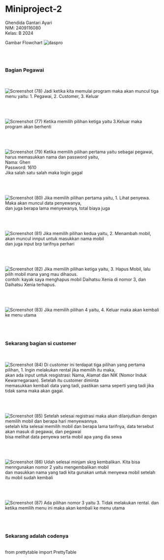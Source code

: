 # Miniproject-2
Ghendida Gantari Ayari <br> NIM: 2409116080 <br> Kelas: B 2024

Gambar Flowchart
![daspro](https://github.com/user-attachments/assets/beb153f5-3bb7-4dde-95eb-d5229febcef5)

<br><br>
### Bagian Pegawai
<br><br>
![Screenshot (78)](https://github.com/user-attachments/assets/966fee79-14c3-4c30-ab73-5f0022eea2b0)
Jadi ketika kita memulai program maka akan muncul tiga menu yaitu: 1. Pegawai, 2. Customer, 3. Keluar
<br><br>
<br><br>

![Screenshot (77)](https://github.com/user-attachments/assets/f52881ad-69c1-4670-9253-be302c36a566)
Ketika memilih pilihan ketiga yaitu 3.Keluar maka program akan berhenti
<br><br>
<br><br>

![Screenshot (79)](https://github.com/user-attachments/assets/bd5fc7d4-8d98-4999-a4f8-ca9737f312b9)
Ketika memilih pilihan pertama yaitu sebagai pegawai, harus memasukkan nama dan password yaitu, <br>
Nama: Ghen <br>
Password: 1610 <br>
Jika salah satu salah maka login gagal
<br><br>
<br><br>

![Screenshot (80)](https://github.com/user-attachments/assets/fa2d7df7-4194-43e9-ae11-f1bfe5e02ce6)
Jika memilih pilihan pertama yaitu, 1. Lihat penyewa. Maka akan muncul data penyewanya, <br>
dan juga berapa lama menyewanya, total biaya juga
<br><br>
<br><br>

![Screenshot (81)](https://github.com/user-attachments/assets/dd8d04ed-d7cd-4ec4-9984-613c4a992dcc)
Jika  memilih pilihan kedua yaitu, 2. Menambah mobil, akan muncul innput untuk masukkan nama mobil<br>
dan juga input brp tarifnya perhari
<br><br>
<br><br>

![Screenshot (82)](https://github.com/user-attachments/assets/7067b8bb-ad53-4649-a0f5-1e3b211d8d12)
Jika memilih pilihan ketiga yaitu, 3. Hapus Mobil, lalu pilih mobil mana yang mau dihaous. <br>
contoh: kayak saya menghapus mobil Daihatsu Xenia di nomor 3, dan Daihatsu Xenia terhapus.
<br><br>
<br><br>

![Screenshot (83)](https://github.com/user-attachments/assets/dfdfa935-b300-4ed1-b0da-8adaa68ff2d9)
Jika memilih pilihan 4 yaitu, 4. Keluar maka akan kembali ke menu utama
<br><br>
<br><br>

### Sekarang bagian si customer
<br><br>
![Screenshot (84)](https://github.com/user-attachments/assets/d0ad183d-b358-48dc-a1ec-767c67c5c675)
Di customer ini terdapat tiga pilihan yang pertama pilihan, 1. Ingin melakukan rental jika memilih itu maka,<br>
akan ada input untuk resgistrasi: Nama, Alamat dan NIK (Nomor Induk Kewarnegaraan). Setelah itu customer diminta<br>
memasukkan kembali data yang tadi, pastikan sama seperti yang tadi jika tidak sama maka akan gagal.
<br><br>
<br><br>

![Screenshot (85)](https://github.com/user-attachments/assets/8018cd3a-abe3-4358-ba47-1abedcebcefa)
Setelah selesai registrasi maka akan dilanjutkan dengan memilih mobil dan berapa hari menyewannya.<br>
setelah kita selesai memilih mobil dan berapa lama tarifnya, data tersebut akan masuk di pegawai, dan pegawai<br>
bisa melihat data penyewa serta mobil apa yang dia sewa
<br><br>
<br><br>

![Screenshot (86)](https://github.com/user-attachments/assets/184bb412-6a57-4b1c-9401-f6aa12ee692f)
Udah selesai minjam skrg kembalikan. Kita bisa menngunakan nomor 2 yaitu mengembalikan mobil<br>
dan masukkan nama yang tadi kita gunakan untuk menyewa mobil setelah itu mobil sudah kembali
<br><br>
<br><br>

![Screenshot (87)](https://github.com/user-attachments/assets/d9455925-196e-4610-823d-74e2a2617136)
Ada pilihan nomor 3 yaitu 3. Tidak melakukan rental. dan ketika memilih menu ini maka akan kembali ke menu utama
<br><br>
<br><br>

### Sekarang adalah codenya
<br>
from prettytable import PrettyTable
